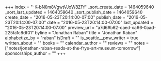 +++
index = "-K-bN0m8VgwtVJxW8ZFf"
_sort_create_date = 1464059640
_sort_last_updated = 1464059640
_sort_publish_date = 1464059640
create_date = "2016-05-23T20:14:00-07:00"
publish_date = "2016-05-23T20:14:00-07:00"
date = "2016-05-23T20:14:00-07:00"
last_updated = "2016-05-23T20:14:00-07:00"
preview_url = "a7d69b62-caed-ca66-0aad-225fa1c8df01"
byline = "Jonathan Raban"
title = "Jonathan Raban"
alphabetize_by = "raban"
isDraft = ""
is_seattle__pnw_writer = true
written_about = ""
books = ""
calendar_author = ""
reviews = ""
notes = ["notes/jonathan-raban-reads-at-the-frye-art-museum-tomorrow"]
sponsorships_author = ""
+++
